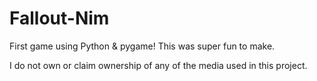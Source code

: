 # Fallout-Nim
First game using Python & pygame! This was super fun to make.

I do not own or claim ownership of any of the media used in this project.